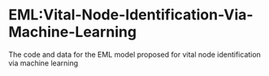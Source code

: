 # EML:Vital-Node-Identification-Via-Machine-Learning
The code and data for the EML model proposed for vital node identification via machine learning
